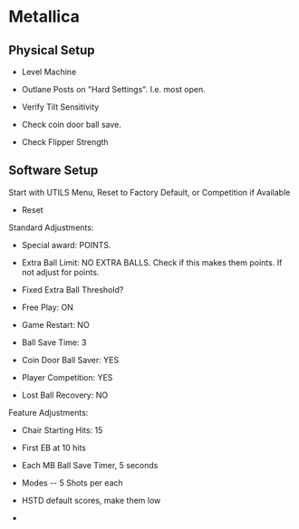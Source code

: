 # Metallica

## Physical Setup

-   Level Machine

-   Outlane Posts on "Hard Settings". I.e. most open.

-   Verify Tilt Sensitivity

-   Check coin door ball save.

-   Check Flipper Strength

## Software Setup

Start with UTILS Menu, Reset to Factory Default, or Competition if Available

-   Reset

Standard Adjustments:

-   Special award: POINTS.

-   Extra Ball Limit: NO EXTRA BALLS. Check if this makes them points. If not adjust for points.

-   Fixed Extra Ball Threshold?

-   Free Play: ON

-   Game Restart: NO

-   Ball Save Time: 3

-   Coin Door Ball Saver: YES

-   Player Competition: YES

-   Lost Ball Recovery: NO

Feature Adjustments:

-   Chair Starting Hits: 15

-   First EB at 10 hits

-   Each MB Ball Save Timer, 5 seconds

-   Modes -- 5 Shots per each

-   HSTD default scores, make them low

-   
